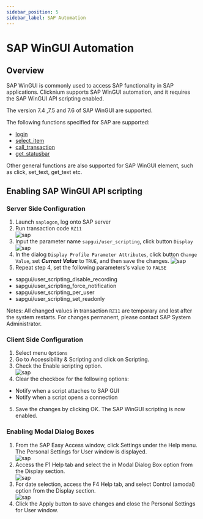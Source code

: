 ```yaml
---
sidebar_position: 5
sidebar_label: SAP Automation
---
```

# SAP WinGUI Automation

## Overview
SAP WinGUI is commonly used to access SAP functionality in SAP applications.
Clicknium supports SAP WinGUI automation, and it requires the SAP WinGUI API scripting enabled.

The  version 7.4 ,7.5 and 7.6 of SAP WinGUI are supported.

  
The following functions specified for SAP are supported:
- [login](./../../references/python/sap/login.md)
- [select_item](./../../references/python/sap/sapelement/select_item.md)
- [call_transaction](./../../references/python/sap/sapelement/call_transaction.md)
- [get_statusbar](./../../references/python/sap/sapelement/get_statusbar.md)  

Other general functions are also supported for SAP WinGUI element, such as click, set_text, get_text etc.

## Enabling SAP WinGUI API scripting
### Server Side Configuration
1. Launch `saplogon`, log onto SAP server
2. Run transaction code `RZ11`  
![sap](./../../img/sap1.png)  
3. Input the parameter name `sapgui/user_scripting`, click button `Display`  
![sap](./../../img/sap2.png)  
4. In the dialog `Display Profile Parameter Attributes`, click button `Change Value`, set ***Current Value*** to `TRUE`, and then save the changes.
![sap](./../../img/sap3.png)  
5. Repeat step 4, set the following parameters's value to `FALSE`
- sapgui/user_scripting_disable_recording
- sapgui/user_scripting_force_notification
- sapgui/user_scripting_per_user
- sapgui/user_scripting_set_readonly
  
Notes: All changed values in transaction `RZ11` are temporary and lost after the system restarts. For changes permanent, please contact SAP System Administrator.
 

### Client Side Configuration
1. Select menu `Options` 
2. Go to Accessibility & Scripting and click on Scripting.
3. Check the Enable scripting option.  
![sap](./../../img/sap4.png)  
4. Clear the checkbox for the following options:
- Notify when a script attaches to SAP GUI
- Notify when a script opens a connection
5. Save the changes by clicking OK. The SAP WinGUI scripting is now enabled.

### Enabling Modal Dialog Boxes
1. From the SAP Easy Access window, click Settings under the Help menu. The Personal Settings for User window is displayed.  
![sap](./../../img/sap5.png)  
2. Access the F1 Help tab and select the in Modal Dialog Box option from the Display section.  
![sap](./../../img/sap6.png)  
3. For date selection, access the F4 Help tab, and select Control (amodal) option from the Display section.  
![sap](./../../img/sap7.png)  
4. Click the Apply button to save changes and close the Personal Settings for User window.